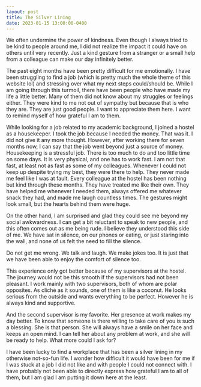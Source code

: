 ```yaml
---
layout: post
title: The Silver Lining
date: 2023-01-15 13:00:00-0400
---
```



We often undermine the power of kindness. Even though I always tried to be kind to people around me, I did not realize the impact it could have on others until very recently. Just a kind gesture from a stranger or a small help from a colleague can make our day infinitely better.  

The past eight months have been pretty difficult for me emotionally. I have been struggling to find a job (which is pretty much the whole theme of this website lol) and stressing over what my next steps could/should be. While I am going through this turmoil, there have been people who have made my life a little better. Many of them did not know about my struggles or feelings either. They were kind to me not out of sympathy but because that is who they are. They are just good people. I want to appreciate them here. I want to remind myself of how grateful I am to them. 

While looking for a job related to my academic background, I joined a hostel as a housekeeper. I took the job because I needed the money. That was it. I did not give it any more thought. However, after working there for seven months now, I can say that the job went beyond just a source of money. 
Housekeeping is a stressful job. There is too much to do and too little time on some days. It is very physical, and one has to work fast. I am not that fast, at least not as fast as some of my colleagues. Whenever I could not keep up despite trying my best, they were there to help. They never made me feel like I was at fault. Every colleague at the hostel has been nothing but kind through these months. They have treated me like their own. They have helped me whenever I needed them, always offered me whatever snack they had, and made me laugh countless times. The gestures might look small, but the hearts behind them were huge.

On the other hand, I am surprised and glad they could see me beyond my social awkwardness. I can get a bit reluctant to speak to new people, and this often comes out as me being rude. I believe they understood this side of me. We have sat in silence, on our phones or eating, or just staring into the wall, and none of us felt the need to fill the silence.

Do not get me wrong. We talk and laugh. We make jokes too. It is just that we have been able to enjoy the comfort of silence too.  

This experience only got better because of my supervisors at the hostel. The journey would not be this smooth if the supervisors had not been pleasant. I work mainly with two supervisors, both of whom are polar opposites. As cliché as it sounds, one of them is like a coconut. He looks serious from the outside and wants everything to be perfect. However he is always kind and supportive. 

And the second supervisor is my favorite. Her presence at work makes my day better. To know that someone is there willing to take care of you is such a blessing. She is that person. She will always have a smile on her face and keeps an open mind. I can tell her about any problem at work, and she will be ready to help. What more could I ask for?

I have been lucky to find a workplace that has been a silver lining in my otherwise not-so-fun life. I wonder how difficult it would have been for me if I was stuck at a job I did not like and with people I could not connect with. I have probably not been able to directly express how grateful I am to all of them, but I am glad I am putting it down here at the least.
